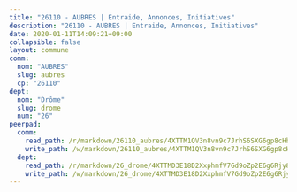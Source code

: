 ```yaml
---
title: "26110 - AUBRES | Entraide, Annonces, Initiatives"
description: "26110 - AUBRES | Entraide, Annonces, Initiatives"
date: 2020-01-11T14:09:21+09:00
collapsible: false
layout: commune
comm:
  nom: "AUBRES"
  slug: aubres
  cp: "26110"
dept:
  nom: "Drôme"
  slug: drome
  num: "26"
peerpad:
  comm:
    read_path: /r/markdown/26110_aubres/4XTTM1QV3n8vn9c7JrhS6SXG6gp8cHbqNTY7tkxDwjKRuSqvR
    write_path: /w/markdown/26110_aubres/4XTTM1QV3n8vn9c7JrhS6SXG6gp8cHbqNTY7tkxDwjKRuSqvR-K3TgURapcsUBPSdQ67eyD9X5ca95GTwiKyUUDchB8fcWe1ET5BcPek9xJwpFJHYHdAqqK52BXYNTWq8o58xzM9dBYkvitPVnxBdsnQGZ5pgjcQ51WNJ8Wak27AYzXN5KWMEPoa8R
  dept:
    read_path: /r/markdown/26_drome/4XTTMD3E18D2XxphmfV7Gd9oZp2E6g6Rjy8yoyyuT4SyeeDZv
    write_path: /w/markdown/26_drome/4XTTMD3E18D2XxphmfV7Gd9oZp2E6g6Rjy8yoyyuT4SyeeDZv-K3TgUGX4nG6FnUgVjDeodHJBzD4Z7jTqAJwquijk1LCW8AWc9CAemuRZDQCZC8aha3sgQcHNRUHizJ1bQGiTeNjxAKKxoxsNxcJ7pjGzQ4icP1ftCA9sHED31LddZbCgpf6zkM4Q
---
```


